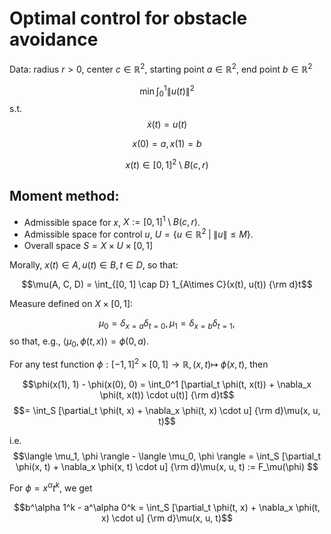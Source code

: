 # Optimal control for obstacle avoidance

Data: radius $r > 0$, center $c \in \mathbb R^2$, starting point $a \in \mathbb R^2$, end point $b \in \mathbb R^2$

$$\min \int_0^1 \|u(t)\|^2 $$
s.t.
$$\dot x(t) = u(t)$$

$$x(0) = a, x(1) = b$$

$$x(t) \in [0, 1]^2 \setminus B(c, r)$$

## Moment method:
- Admissible space for $x$, $X := [0, 1]^1 \setminus B(c, r)$.
- Admissible space for control $u$, $U = \{ u \in \mathbb R^2 \; | \; \|u\| \le M\}$.
- Overall space $S = X \times U \times [0, 1]$


Morally, $x(t) \in A, u(t) \in B, t \in D$, so that:

$$\mu(A, C, D) = \int_{[0, 1] \cap D} 1_{A\times C}(x(t), u(t)) {\rm d}t$$

Measure defined on $X \times [0, 1]$:

$$\mu_0 = \delta_{x = a} \delta_{t= 0}, \mu_1 = \delta_{x = b} \delta_{t = 1},$$
so that, e.g.,
$\langle \mu_0, \phi(t, x) \rangle = \phi(0, a)$.


For any test function $\phi: [-1, 1]^2 \times  [0,1] \rightarrow \mathbb R, (x, t) \mapsto \
\phi(x, t)$, then

$$\phi(x(1), 1) - \phi(x(0), 0) = \int_0^1 [\partial_t \phi(t, x(t)) + \nabla_x \phi(t, x(t)) \cdot u(t)] {\rm d}t$$
$$= \int_S [\partial_t \phi(t, x) + \nabla_x \phi(t, x) \cdot u] {\rm d}\mu(x, u, t)$$

i.e.
$$\langle \mu_1, \phi \rangle - \langle \mu_0, \phi \rangle =  \int_S [\partial_t \phi(x, t) + \nabla_x \phi(x, t) \cdot u] {\rm d}\mu(x, u, t) := F_\mu(\phi) $$

For $\phi = x^\alpha t^k$, we get

$$b^\alpha 1^k  - a^\alpha 0^k =  \int_S [\partial_t \phi(t, x) + \nabla_x \phi(t, x) \cdot u] {\rm d}\mu(x, u, t)$$
